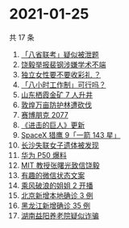 # 2021-01-25

共 17 条

<!-- BEGIN ZHIHUSEARCH -->
<!-- 最后更新时间 Mon Jan 25 2021 14:33:12 GMT+0800 (CST) -->
1. [「八省联考」疑似被泄题](https://www.zhihu.com/search?q=八省联考)
1. [饶毅举报裴钢涉嫌学术不端](https://www.zhihu.com/search?q=饶毅)
1. [独立女性要不要收彩礼 ？](https://www.zhihu.com/search?q=奇葩说)
1. [「八小时工作制」可行吗？](https://www.zhihu.com/search?q=八小时工作制)
1. [山东栖霞金矿 7 人升井](https://www.zhihu.com/search?q=山东金矿)
1. [敦煌万亩防护林遭砍伐](https://www.zhihu.com/search?q=敦煌)
1. [赛博朋克 2077](https://www.zhihu.com/search?q=赛博朋克2077)
1. [《进击的巨人》更新](https://www.zhihu.com/search?q=进击的巨人最终季)
1. [SpaceX 猎鹰 9「一箭 143 星」](https://www.zhihu.com/search?q=猎鹰九号)
1. [长沙失联女子遗体被发现](https://www.zhihu.com/search?q=长沙失联女子)
1. [华为 P50 爆料](https://www.zhihu.com/search?q=华为p50)
1. [ MIT 教授张曙光致信饶毅](https://www.zhihu.com/search?q=饶毅裴刚)
1. [有趣的微信状态文案](https://www.zhihu.com/search?q=微信状态)
1. [乘风破浪的姐姐 2 开播](https://www.zhihu.com/search?q=乘风破浪的姐姐第二季)
1. [北京新增本地确诊 3 例](https://www.zhihu.com/search?q=北京新增)
1. [黑龙江新增确诊 35 例](https://www.zhihu.com/search?q=黑龙江新增)
1. [湖南益阳养老院疑似诈骗](https://www.zhihu.com/search?q=养老院诈骗)
<!-- END ZHIHUSEARCH -->
